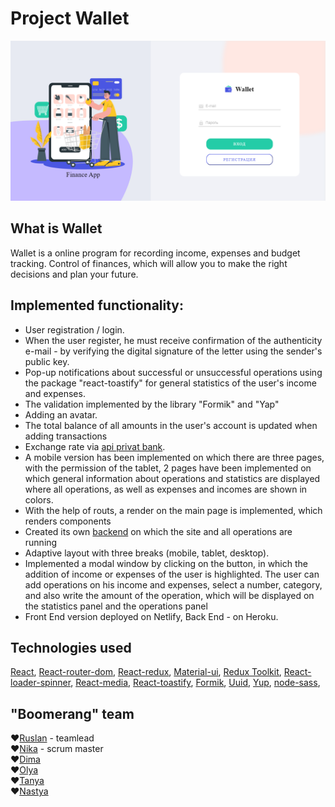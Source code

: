 # Project Wallet

![Wallet](https://github.com/TatyanaLozova/goit-react-hw-09-phonebook/blob/main/src/images/wallet.png?raw=true)


## What is Wallet

Wallet is a online program for recording income, expenses and budget tracking. Control
of finances, which will allow you to make the right decisions and plan your
future.

## Implemented functionality:

- User registration / login.
- When the user register, he must receive confirmation of the authenticity e-mail - by verifying the digital signature of the letter using the sender's public key.
- Pop-up notifications about successful or unsuccessful operations using the package "react-toastify" for general statistics of the user's income and expenses.
- The validation implemented by the library "Formik" and "Yap"
- Adding an avatar.
- The total balance of all amounts in the user's account is updated when adding transactions
- Exchange rate via [api privat bank](https://api.privatbank.ua/#p24/exchange
).
- A mobile version has been implemented on which there are three pages, with the permission of the tablet, 2 pages have been implemented on which general information about operations and statistics are displayed where all operations, as well as expenses and incomes are shown in colors.
- With the help of routs, a render on the main page is implemented, which renders components
- Created its own [backend](https://own-wallet.herokuapp.com/api-docs/#/) on which the site and all operations are running
- Adaptive layout with three breaks (mobile, tablet, desktop).
- Implemented a modal window by clicking on the button, in which the addition of income or expenses of the user is highlighted. The user can add operations on his income and expenses, select a number, category, and also write the amount of the operation, which will be displayed on the statistics panel and the operations panel
- Front End version deployed on Netlify, Back End - on Heroku.


## Technologies used

 [React](https://ru.reactjs.org),
 [React-router-dom](https://reactrouter.com/web/guides/quick-start),
 [React-redux](https://react-redux.js.org),
 [Material-ui](https://material-ui.com/ru),
 [Redux Toolkit](https://redux-toolkit.js.org),
 [React-loader-spinner](https://www.npmjs.com/package/react-loader-spinner),
 [React-media](https://www.npmjs.com/package/react-media),
 [React-toastify](https://www.npmjs.com/package/react-toastify),
 [Formik](https://formik.org/docs/overview),
 [Uuid](https://www.npmjs.com/package/uuid),
 [Yup](https://www.npmjs.com/package/yup),
 [node-sass](https://www.npmjs.com/package/node-sass),


## "Boomerang" team

:heart:[Ruslan](https://github.com/RuslanZahriadskyi) - teamlead    
:heart:[Nika](https://github.com/nikule4ka) - scrum master    
:heart:[Dima](https://github.com/DimRom76)    
:heart:[Olya](https://github.com/Olga-Smolianinova)    
:heart:[Tanya](https://github.com/TatyanaLozova?tab=repositories)    
:heart:[Nastya](https://github.com/dAnastasiia)    

